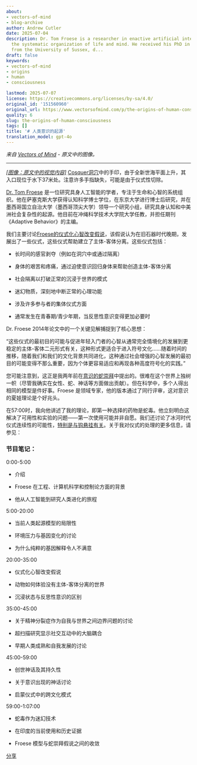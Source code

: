 ```yaml
---
about:
- vectors-of-mind
- blog-archive
author: Andrew Cutler
date: 2025-07-04
description: Dr. Tom Froese is a researcher in enactive artificial intelligence investigating
  the systematic organization of life and mind. He received his PhD in cognitive science
  from the University of Sussex, d...
draft: false
keywords:
- vectors-of-mind
- origins
- human
- consciousness

lastmod: 2025-07-07
license: https://creativecommons.org/licenses/by-sa/4.0/
original_id: '151560960'
original_url: https://www.vectorsofmind.com/p/the-origins-of-human-consciousness
quality: 6
slug: the-origins-of-human-consciousness
tags: []
title: '# 人类意识的起源'
translation_model: gpt-4o
---
```


*来自 [Vectors of Mind](https://www.vectorsofmind.com/p/the-origins-of-human-consciousness) - 原文中的图像。*

---

[*[图像：原文中的视觉内容]*](https://substackcdn.com/image/fetch/$s_!C0u3!,f_auto,q_auto:good,fl_progressive:steep/https%3A%2F%2Fsubstack-post-media.s3.amazonaws.com%2Fpublic%2Fimages%2F73ec3760-eb6a-4df5-8c11-4c52660928ca_1350x900.jpeg) [Cosquer洞穴](https://www.newscientist.com/article/mg25734300-900-cave-paintings-of-mutilated-hands-could-be-a-stone-age-sign-language/)中的手印，由于全新世海平面上升，其入口现位于水下37米处。注意许多手指缺失，可能是由于仪式性切除。

[Dr. Tom Froese](https://twitter.com/drtomfroese) 是一位研究具身人工智能的学者，专注于生命和心智的系统组织。他在萨塞克斯大学获得认知科学博士学位，在东京大学进行博士后研究，并在墨西哥国立自治大学（墨西哥顶尖大学）领导一个研究小组，研究具身认知和中美洲社会复杂性的起源。他目前在冲绳科学技术大学院大学任教，并担任期刊《Adaptive Behavior》的主编。

我们主要讨论[Froese的仪式化心智改变假说](https://www.academia.edu/10396191/The_ritualised_mind_alteration_hypothesis_of_the_origins_and_evolution_of_the_symbolic_human_mind)，该假说认为在旧石器时代晚期，发展出了一些仪式，这些仪式帮助建立了主体-客体分离。这些仪式包括：

  * 长时间的感官剥夺（例如在洞穴中或通过隔离）

  * 身体的艰苦和疼痛，通过迫使意识回归身体来帮助创造主体-客体分离

  * 社会隔离以打破正常的沉浸于世界的模式

  * 迷幻物质，深刻地中断正常的心理功能

  * 涉及许多参与者的集体仪式方面

  * 通常发生在青春期/青少年期，当反思性意识变得更加必要时

Dr. Froese 2014年论文中的一个关键见解捕捉到了核心思想：

“这些仪式的最初目的可能与促进年轻入门者的心智从通常完全情境化的发展到更稳定的主体-客体二元形式有关，这种形式更适合于进入符号文化……随着时间的推移，随着我们和我们的文化背景共同进化，这种通过社会增强的心智发展的最初目的可能变得不那么重要，因为个体更容易适应和再现各种高度符号化的实践。”

您可能注意到，这正是我两年前在[意识的蛇崇拜](https://www.vectorsofmind.com/p/the-snake-cult-of-consciousness)中提出的。很难在这个世界上独树一帜（尽管我确实在女性、蛇、神话等方面做出贡献）。但在科学中，多个人得出相同的模型是件好事。Froese 是领域专家，他的版本通过了同行评审，这对意识的夏娃理论是个好兆头。

在57:00时，我向他讲述了我的理论，即第一种选择的药物是蛇毒。他立刻明白这解决了可用性和实验的问题——第一次使用可能并非自愿。我们还讨论了冰河时代仪式连续性的可能性，[特别是与钩悬挂有关](https://www.vectorsofmind.com/p/evidence-for-global-cultural-diffusion)。关于我对仪式的处理的更多信息，请参见：

### 节目笔记：

0:00-5:00

  * 介绍

  * Froese 在工程、计算机科学和控制论方面的背景

  * 他从人工智能到研究人类进化的旅程

5:00-20:00

  * 当前人类起源模型的局限性

  * 环境压力与基因变化的讨论

  * 为什么纯粹的基因解释令人不满意

20:00-35:00

  * 仪式化心智改变假说

  * 动物如何体验没有主体-客体分离的世界

  * 沉浸状态与反思性意识的区别

35:00-45:00

  * 关于精神分裂症作为自我与世界之间边界问题的讨论

  * 超扫描研究显示社交互动中的大脑耦合

  * 早期人类成熟和自我发展的讨论

45:00-59:00

  * 创世神话及其持久性

  * 关于意识出现的神话讨论

  * 启蒙仪式中的跨文化模式

59:00-1:07:00

  * 蛇毒作为迷幻技术

  * 在印度的当前使用和历史证据

  * Froese 模型与蛇崇拜假说之间的收敛

[分享](https://www.vectorsofmind.com/p/the-origins-of-human-consciousness?utm_source=substack&utm_medium=email&utm_content=share&action=share)